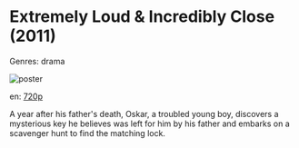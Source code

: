 # Extremely Loud &amp; Incredibly Close (2011)

Genres: drama

![poster](http://image.tmdb.org/t/p/w500/EEf53z7xAUZzUHA5KVHVVLwgnQ.jpg)

en:
  [720p](magnet:?xt=urn:btih:39EC2611F0A942D300A9DB381B48A1BEC1B6B778&tr=udp://glotorrents.pw:6969/announce&tr=udp://tracker.opentrackr.org:1337/announce&tr=udp://torrent.gresille.org:80/announce&tr=udp://tracker.openbittorrent.com:80&tr=udp://tracker.coppersurfer.tk:6969&tr=udp://tracker.leechers-paradise.org:6969&tr=udp://p4p.arenabg.ch:1337&tr=udp://tracker.internetwarriors.net:1337)
  


A year after his father's death, Oskar, a troubled young boy, discovers a mysterious key he believes was left for him by his father and embarks on a scavenger hunt to find the matching lock.